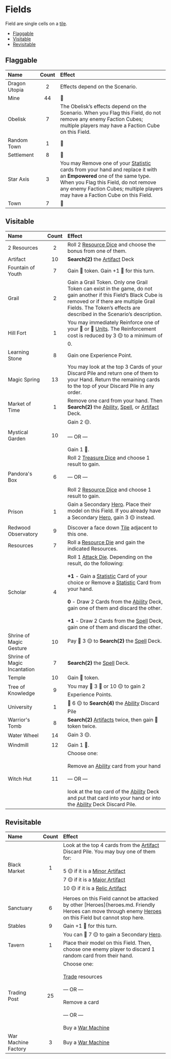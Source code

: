 # Fields

Field are single cells on a [tile](tiles.md).

<!-- MarkdownTOC autolink="true" autoanchor="true" -->

- [Flaggable](#flaggable)
- [Visitable](#visitable)
- [Revisitable](#revisitable)

<!-- /MarkdownTOC -->

<a id="flaggable"></a>
## Flaggable

| Name | Count | Effect |
| :--- | :---: | :--- |
| Dragon Utopia | 2 | Effects depend on the Scenario. |
| Mine | 44 | 🚧 |
| Obelisk | 7 | The Obelisk’s effects depend on the Scenario. When you Flag this Field, do not remove any enemy Faction Cubes; multiple players may have a Faction Cube on this Field. |
| Random Town | 1 | 🚧 |
| Settlement | 8 | 🚧 |
| Star Axis | 3 | You may Remove one of your [Statistic](statistics.md) cards from your hand and replace it with an **Empowered** one of the same type. When you Flag this Field, do not remove any enemy Faction Cubes; multiple players may have a Faction Cube on this Field. |
| Town | 7 | 🚧 |

<a id="visitable"></a>
## Visitable

| Name | Count | Effect |
| :--- | :---: | :--- |
| 2 Resources | 2 | Roll 2 [Resource Dice](dice.md#resource-die) and choose the bonus from one of them. |
| Artifact | 10 | **Search(2)** the [Artifact](artifacts.md) Deck |
| Fountain of Youth | 7 | Gain 💛 token. Gain +1 🐎 for this turn. |
| Grail | 2 | Gain a Grail Token. Only one Grail Token can exist in the game, do not gain another if this Field’s Black Cube is removed or if there are multiple Grail Fields. The Token’s effects are described in the Scenario’s description. |
| Hill Fort | 1 | You may immediately Reinforce one of your 🥉 or 🥈 [Units](units.md). The Reinforcement cost is reduced by 3 🟡 to a minimum of 0. |
| Learning Stone | 8 | Gain one Experience Point. |
| Magic Spring | 13 | You may look at the top 3 Cards of your Discard Pile and return one of them to your Hand. Return the remaining cards to the top of your Discard Pile in any order. |
| Market of Time | 1 | Remove one card from your hand. Then **Search(2)** the [Ability](abilities.md), [Spell](spells.md), or [Artifact](artifacts.md) Deck. |
| Mystical Garden | 10 | Gain 2 🟡.<br><br>— OR —<br><br>Gain 1 🔴. |
| Pandora's Box | 6 | Roll 2 [Treasure Dice](dice.md#treasure-die) and choose 1 result to gain.<br><br>— OR —<br><br>Roll 2 [Resource Dice](dice.md#resource-die) and choose 1 result to gain. |
| Prison | 1 | Gain a Secondary [Hero](heroes.md). Place their model on this Field. If you already have a Secondary [Hero](heroes.md), gain 3 🟡 instead. |
| Redwood Observatory | 9 | Discover a face down [Tile](tiles.md) adjacent to this one. |
| Resources | 7 | Roll a [Resource Die](dice.md#resource-die) and gain the indicated Resources. |
| Scholar | 4 | Roll 1 [Attack Die](dice.md#attack-die). Depending on the result, do the following:<br><br>**+1** - Gain a [Statistic](statistics.md) Card of your choice or Remove a [Statistic](statistics.md) Card from your hand.<br><br>**0** - Draw 2 Cards from the [Ability](abilities.md) Deck, gain one of them and discard the other.<br><br>**+1** - Draw 2 Cards from the [Spell](spells.md) Deck, gain one of them and discard the other. |
| Shrine of Magic Gesture | 10 | Pay 🫳 3 🟡 to **Search(2)** the [Spell](spells.md) Deck. |
| Shrine of Magic Incantation | 7 | **Search(2)** the [Spell](spells.md) Deck. |
| Temple | 10 | Gain 💛 token. |
| Tree of Knowledge | 9 | You may 🫳 3 🔴 or 10 🟡 to gain 2 Experience Points. |
| University | 1 | 🫳 6 🟡 to **Search(4)** the [Ability](abilities.md) Discard Pile |
| Warrior's Tomb | 8 | **Search(2)** [Artifacts](artifacts.md) twice, then gain 🖤 token twice. |
| Water Wheel | 14 | Gain 3 🟡. |
| Windmill | 12 | Gain 1 🔴. |
| Witch Hut | 11 | Choose one:<br><br>Remove an [Ability](abilities.md) card from your hand<br><br>— OR —<br><br>look at the top card of the [Ability](abilities.md) Deck and put that card into your hand or into the [Ability](abilities.md) Deck Discard Pile. |

<a id="revisitable"></a>
## Revisitable

| Name | Count | Effect |
| :--- | :---: | :--- |
| Black Market | 1 | Look at the top 4 cards from the [Artifact](artifacts.md) Discard Pile. You may buy one of them for:<br><br>5 🟡 if it is a [Minor Artifact](artifacts.md#minor)<br>7 🟡 if it is a [Major Artifact](artifacts.md#major)<br>10 🟡 if it is a [Relic Artifact](artifacts.md#relic) |
| Sanctuary | 6 | Heroes on this Field cannot be attacked by other [Heroes](heroes.md. Friendly Heroes can move through enemy [Heroes](heroes.md) on this Field but cannot stop here. |
| Stables | 9 | Gain +1 🐎 for this turn. |
| Tavern | 1 | You can 🫳 7 🟡 to gain a Secondary [Hero](heroes.md). Place their model on this Field. Then, choose one enemy player to discard 1 random card from their hand. |
| Trading Post | 25 | Choose one:<br><br>[Trade](trading.md) resources<br><br>— OR —<br><br>Remove a card<br><br>— OR —<br><br>Buy a [War Machine](war_machines.md) |
| War Machine Factory | 3 | Buy a [War Machine](war_machines.md) |